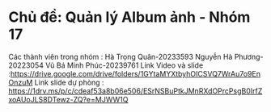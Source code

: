 # Chủ đề: Quản lý Album ảnh - Nhóm 17
Các thành viên trong nhóm :
Hà Trọng Quân-20233593
Nguyễn Hà Phương-20223054
Vũ Bá Minh Phúc-20239761
Link Video và slide :https://drive.google.com/drive/folders/1GYtaMYXtbyhOICSVQ7WrAu7o9EnOnzuM
Link slide dự phòng : https://1drv.ms/p/c/cdeaf53a8b06e506/ESrNSBuPtkJMnRXdOPrcPsgB0IrfZxoAUoJLS8DTewz-ZQ?e=MJWW1Q
